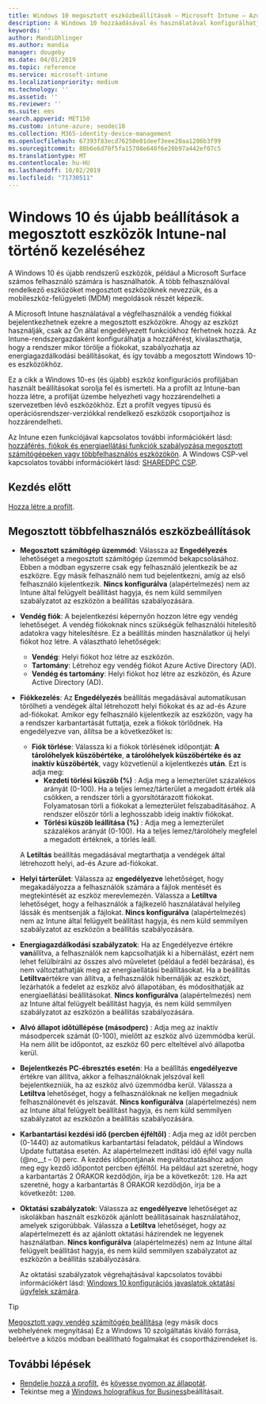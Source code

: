 ```yaml
---
title: Windows 10 megosztott eszközbeállítások – Microsoft Intune – Azure | Microsoft Docs
description: A Windows 10 hozzáadásával és használatával konfigurálhatja a megosztott vagy Microsoft Intune több felhasználó által használt eszközöket. Tekintse meg az összes beállítás listáját, valamint azt, hogy mit csinálnak az eszközökön, beleértve a Microsoft Surfacet is. A vendég fiókjainak vezérlése, a fiókok kezelése és az inaktív fiókok törlése, a helyi tárterületre való mentés engedélyezése vagy letiltása, energiaellátási és alvó üzemmódok beállítása, a frissítések telepítésének engedélyezése és az eszközök használata az oktatási környezetekben az eszköz konfigurációs profiljában.
keywords: ''
author: MandiOhlinger
ms.author: mandia
manager: dougeby
ms.date: 04/01/2019
ms.topic: reference
ms.service: microsoft-intune
ms.localizationpriority: medium
ms.technology: ''
ms.assetid: ''
ms.reviewer: ''
ms.suite: ems
search.appverid: MET150
ms.custom: intune-azure; seodec18
ms.collection: M365-identity-device-management
ms.openlocfilehash: 67393f83ecd76250e01deef3eee20aa1206b3f99
ms.sourcegitcommit: 88b6e6d70f5fa15708e640f6e20b97a442ef07c5
ms.translationtype: MT
ms.contentlocale: hu-HU
ms.lasthandoff: 10/02/2019
ms.locfileid: "71730511"
---
```

# <a name="windows-10-and-later-settings-to-manage-shared-devices-using-intune"></a>Windows 10 és újabb beállítások a megosztott eszközök Intune-nal történő kezeléséhez

A Windows 10 és újabb rendszerű eszközök, például a Microsoft Surface számos felhasználó számára is használhatók. A több felhasználóval rendelkező eszközöket megosztott eszközöknek nevezzük, és a mobileszköz-felügyeleti (MDM) megoldások részét képezik.

A Microsoft Intune használatával a végfelhasználók a vendég fiókkal bejelentkezhetnek ezekre a megosztott eszközökre. Ahogy az eszközt használják, csak az Ön által engedélyezett funkciókhoz férhetnek hozzá. Az Intune-rendszergazdaként konfigurálhatja a hozzáférést, kiválaszthatja, hogy a rendszer mikor törölje a fiókokat, szabályozhatja az energiagazdálkodási beállításokat, és így tovább a megosztott Windows 10-es eszközökhöz.

Ez a cikk a Windows 10-es (és újabb) eszköz konfigurációs profiljában használt beállításokat sorolja fel és ismerteti. Ha a profilt az Intune-ban hozza létre, a profilját üzembe helyezheti vagy hozzárendelheti a szervezetben lévő eszközökhöz. Ezt a profilt vegyes típusú és operációsrendszer-verziókkal rendelkező eszközök csoportjaihoz is hozzárendelheti.

Az Intune ezen funkciójával kapcsolatos további információkért lásd: [hozzáférés, fiókok és energiaellátási funkciók szabályozása megosztott számítógépeken vagy többfelhasználós eszközökön](shared-user-device-settings.md). A Windows CSP-vel kapcsolatos további információkért lásd: [SHAREDPC CSP](https://docs.microsoft.com/windows/client-management/mdm/sharedpc-csp).

## <a name="before-your-begin"></a>Kezdés előtt

[Hozza létre a profilt](shared-user-device-settings.md).

## <a name="shared-multi-user-device-settings"></a>Megosztott többfelhasználós eszközbeállítások

- **Megosztott számítógép üzemmód**: Válassza az **Engedélyezés** lehetőséget a megosztott számítógép üzemmód bekapcsolásához. Ebben a módban egyszerre csak egy felhasználó jelentkezik be az eszközre. Egy másik felhasználó nem tud bejelentkezni, amíg az első felhasználó kijelentkezik. **Nincs konfigurálva** (alapértelmezés) nem az Intune által felügyelt beállítást hagyja, és nem küld semmilyen szabályzatot az eszközön a beállítás szabályozására.
- **Vendég fiók**: A bejelentkezési képernyőn hozzon létre egy vendég lehetőséget. A vendég fiókoknak nincs szükségük felhasználói hitelesítő adatokra vagy hitelesítésre. Ez a beállítás minden használatkor új helyi fiókot hoz létre. A választható lehetőségek:
  - **Vendég**: Helyi fiókot hoz létre az eszközön.
  - **Tartomány**: Létrehoz egy vendég fiókot Azure Active Directory (AD).
  - **Vendég és tartomány**: Helyi fiókot hoz létre az eszközön, és Azure Active Directory (AD).
- **Fiókkezelés**: Az **Engedélyezés** beállítás megadásával automatikusan törölheti a vendégek által létrehozott helyi fiókokat és az ad-és Azure ad-fiókokat. Amikor egy felhasználó kijelentkezik az eszközön, vagy ha a rendszer karbantartását futtatja, ezek a fiókok törlődnek. Ha engedélyezve van, állítsa be a következőket is:
  - **Fiók törlése**: Válassza ki a fiókok törlésének időpontját: **A tárolóhelyek küszöbértéke**, **a tárolóhelyek küszöbértéke és az inaktív küszöbérték**, vagy közvetlenül a kijelentkezés **után**. Ezt is adja meg:
    - **Kezdeti törlési küszöb (%)** : Adja meg a lemezterület százalékos arányát (0-100). Ha a teljes lemez/tárterület a megadott érték alá csökken, a rendszer törli a gyorsítótárazott fiókokat. Folyamatosan törli a fiókokat a lemezterület felszabadításához. A rendszer először törli a leghosszabb ideig inaktív fiókokat.
    - **Törlési küszöb leállítása (%)** : Adja meg a lemezterület százalékos arányát (0-100). Ha a teljes lemez/tárolóhely megfelel a megadott értéknek, a törlés leáll.

  A **Letiltás** beállítás megadásával megtarthatja a vendégek által létrehozott helyi, ad-és Azure ad-fiókokat.

- **Helyi tárterület**: Válassza az **engedélyezve** lehetőséget, hogy megakadályozza a felhasználók számára a fájlok mentését és megtekintését az eszköz merevlemezén. Válassza a **Letiltva** lehetőséget, hogy a felhasználók a fájlkezelő használatával helyileg lássák és mentsenják a fájlokat. **Nincs konfigurálva** (alapértelmezés) nem az Intune által felügyelt beállítást hagyja, és nem küld semmilyen szabályzatot az eszközön a beállítás szabályozására.
- **Energiagazdálkodási szabályzatok**: Ha az Engedélyezve értékre **van**állítva, a felhasználók nem kapcsolhatják ki a hibernálást, ezért nem lehet felülbírálni az összes alvó műveletet (például a fedél bezárása), és nem változtathatják meg az energiaellátási beállításokat. Ha a beállítás **Letiltva**értékre van állítva, a felhasználók hibernálják az eszközt, lezárhatók a fedelet az eszköz alvó állapotában, és módosíthatják az energiaellátási beállításokat. **Nincs konfigurálva** (alapértelmezés) nem az Intune által felügyelt beállítást hagyja, és nem küld semmilyen szabályzatot az eszközön a beállítás szabályozására.
- **Alvó állapot időtúllépése (másodperc)** : Adja meg az inaktív másodpercek számát (0-100), mielőtt az eszköz alvó üzemmódba kerül. Ha nem állít be időpontot, az eszköz 60 perc elteltével alvó állapotba kerül.
- **Bejelentkezés PC-ébresztés esetén**: Ha a beállítás **engedélyezve** értékre van állítva, akkor a felhasználóknak jelszóval kell bejelentkezniük, ha az eszköz alvó üzemmódba kerül. Válassza a **Letiltva** lehetőséget, hogy a felhasználóknak ne kelljen megadniuk felhasználónevét és jelszavát. **Nincs konfigurálva** (alapértelmezés) nem az Intune által felügyelt beállítást hagyja, és nem küld semmilyen szabályzatot az eszközön a beállítás szabályozására.
- **Karbantartási kezdési idő (percben éjféltől)** : Adja meg az időt percben (0-1440) az automatikus karbantartási feladatok, például a Windows Update futtatása esetén. Az alapértelmezett indítási idő éjfél vagy nulla (@no__t – 0) perc. A kezdés időpontjának megváltoztatásához adjon meg egy kezdő időpontot percben éjféltől. Ha például azt szeretné, hogy a karbantartás 2 ÓRAKOR kezdődjön, írja be a következőt: `120`. Ha azt szeretné, hogy a karbantartás 8 ÓRAKOR kezdődjön, írja be a következőt: `1200`.
- **Oktatási szabályzatok**: Válassza az **engedélyezve** lehetőséget az iskolákban használt eszközök ajánlott beállításainak használatához, amelyek szigorúbbak. Válassza a **Letiltva** lehetőséget, hogy az alapértelmezett és az ajánlott oktatási házirendek ne legyenek használatban. **Nincs konfigurálva** (alapértelmezés) nem az Intune által felügyelt beállítást hagyja, és nem küld semmilyen szabályzatot az eszközön a beállítás szabályozására.

  Az oktatási szabályzatok végrehajtásával kapcsolatos további információkért lásd: [Windows 10 konfigurációs javaslatok oktatási ügyfelek számára](https://docs.microsoft.com/education/windows/configure-windows-for-education).

> [!TIP]
> [Megosztott vagy vendég számítógép beállítása](https://docs.microsoft.com/windows/configuration/set-up-shared-or-guest-pc) (egy másik docs webhelyének megnyitása) Ez a Windows 10 szolgáltatás kiváló forrása, beleértve a közös módban beállítható fogalmakat és csoportházirendeket is.

## <a name="next-steps"></a>További lépések

- [Rendelje hozzá a profilt](device-profile-assign.md), és [kövesse nyomon az állapotát](device-profile-monitor.md).
- Tekintse meg a [Windows holografikus for Business](shared-user-device-settings-windows-holographic.md)beállításait.

